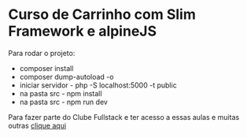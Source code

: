 # Curso de Carrinho com Slim Framework e alpineJS

Para rodar o projeto:

- composer install
- composer dump-autoload -o
- iniciar servidor - php -S localhost:5000 -t public
- na pasta src - npm install
- na pasta src - npm run dev

Para fazer parte do Clube Fullstack e ter acesso a essas aulas e muitas outras [clique aqui](https://youtube.com/c/AlexandreCardoso)

